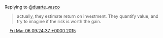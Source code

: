 Replying to [@duarte\_vasco](https://twitter.com/duarte_vasco/status/573741981660225537)

> actually, they estimate return on investment\. They quantify value, and try to imagine if the risk is worth the gain\.

<img src="../../media/tweet.ico" width="12" /> [Fri Mar 06 09:24:37 +0000 2015](https://twitter.com/DromerDenker/status/573776184552648704)